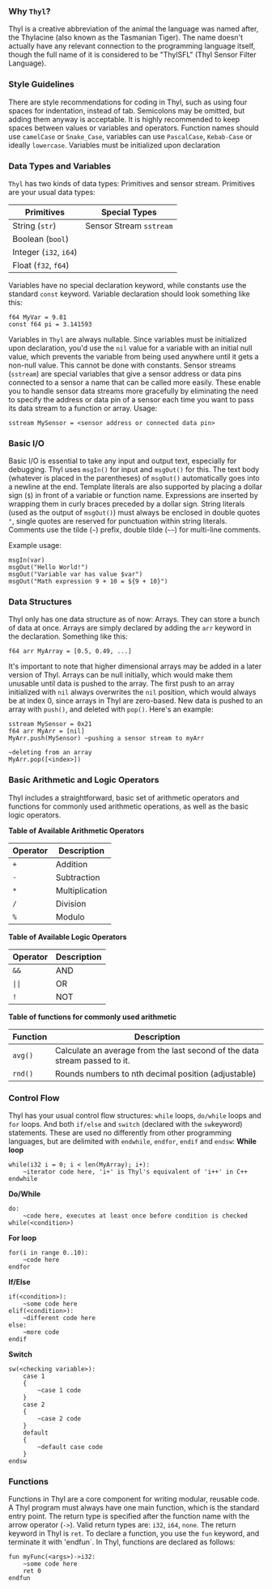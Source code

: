 ### Why `Thyl`?
Thyl is a creative abbreviation of the animal the language was named after, the Thylacine (also known as the Tasmanian Tiger). The name doesn't actually have any relevant connection to the programming language itself, though the full name of it is considered to be "ThylSFL" (Thyl Sensor Filter Language).

### Style Guidelines
There are style recommendations for coding in Thyl, such as using four spaces for indentation, instead of tab. Semicolons may be omitted, but adding them anyway is acceptable. It is highly recommended to keep spaces between values or variables and operators. Function names should use `camelCase` or `Snake_Case`, variables can use `PascalCase`, `Kebab-Case` or ideally `lowercase`. Variables must be initialized upon declaration

### Data Types and Variables
`Thyl` has two kinds of data types: Primitives and sensor stream. Primitives are your usual data types:

| Primitives             | Special Types           |
| ---------------------- | ----------------------- |
| String (`str`)         | Sensor Stream `sstream` |
| Boolean (`bool`)       |                         |
| Integer (`i32`, `i64`) |                         |
| Float (`f32`, `f64`)   |                         |

Variables have no special declaration keyword, while constants use the standard `const` keyword. Variable declaration should look something like this:
```thyl
f64 MyVar = 9.81
const f64 pi = 3.141593
```
Variables in `Thyl` are always nullable. Since variables must be initialized upon declaration, you'd use the `nil` value for a variable with an initial null value, which prevents the variable from being used anywhere until it gets a non-null value. This cannot be done with constants. Sensor streams (`sstream`) are special variables that give a sensor address or data pins connected to a sensor a name that can be called more easily. These enable you to handle sensor data streams more gracefully by eliminating the need to specify the address or data pin of a sensor each time you want to pass its data stream to a function or array.
Usage:
```thyl
sstream MySensor = <sensor address or connected data pin>
```


### Basic I/O
Basic I/O is essential to take any input and output text, especially for debugging. Thyl uses `msgIn()` for input and `msgOut()` for this. The text body (whatever is placed in the parentheses) of `msgOut()` automatically goes into a newline at the end. Template literals are also supported by placing a dollar sign (`$`) in front of a variable or function name. Expressions are inserted by wrapping them in curly braces preceded by a dollar sign. String literals (used as the output of `msgOut()`) must always be enclosed in double quotes `"`, single quotes are reserved for punctuation within string literals. Comments use the tilde (`~`) prefix, double tilde (`~~`) for multi-line comments.

Example usage:
```thyl
msgIn(var)
msgOut("Hello World!")
msgOut("Variable var has value $var")
msgOut("Math expression 9 + 10 = ${9 + 10}")
```

### Data Structures 
Thyl only has one data structure as of now: Arrays. They can store a bunch of data at once. Arrays are simply declared by adding the `arr` keyword in the declaration. Something like this:
```thyl
f64 arr MyArray = [0.5, 0.49, ...]
```
It's important to note that higher dimensional arrays may be added in a later version of Thyl. 
Arrays can be null initially, which would make them unusable until data is pushed to the array. The first push to an array initialized with `nil` always overwrites the `nil` position, which would always be at index 0, since arrays in Thyl are zero-based. New data is pushed to an array with `push()`, and deleted with `pop()`. Here's an example:
```thyl
sstream MySensor = 0x21
f64 arr MyArr = [nil]
MyArr.push(MySensor) ~pushing a sensor stream to myArr

~deleting from an array
MyArr.pop([<index>])
```

### Basic Arithmetic and Logic Operators
Thyl includes a straightforward, basic set of arithmetic operators and functions for commonly used arithmetic operations, as well as the basic logic operators.

**Table of Available Arithmetic Operators**

| Operator | Description    |
| -------- | -------------- |
| `+`      | Addition       |
| `-`      | Subtraction    |
| `*`      | Multiplication |
| `/`      | Division       |
| `%`      | Modulo         |

**Table of Available Logic Operators**

| Operator | Description |
| -------- | ----------- |
| `&&`     | AND         |
| `\|\|`   | OR          |
| `!`      | NOT         |

**Table of functions for commonly used arithmetic**

| Function | Description                                                                |
| -------- | -------------------------------------------------------------------------- |
| `avg()`  | Calculate an average from the last second of the data stream passed to it. |
| `rnd()`  | Rounds numbers to nth decimal position (adjustable)                        |

### Control Flow
Thyl has your usual control flow structures: `while` loops, `do/while` loops and `for` loops. And both `if/else` and `switch` (declared with the `sw`keyword) statements. These are used no differently from other programming languages, but are delimited with `endwhile`, `endfor`, `endif` and `endsw`:
**While loop**
```thyl
while(i32 i = 0; i < len(MyArray); i+):
    ~iterator code here, 'i+' is Thyl's equivalent of 'i++' in C++
endwhile
```
**Do/While**
```thyl
do:
    ~code here, executes at least once before condition is checked
while(<condition>)
```
**For loop**
```thyl
for(i in range 0..10):
    ~code here
endfor
```
**If/Else**
```thyl
if(<condition>):
    ~some code here
elif(<condition>):
    ~different code here
else:
    ~more code
endif
```
**Switch**
```thyl
sw(<checking variable>):
    case 1
    {
        ~case 1 code
    }
    case 2
    {
        ~case 2 code
    }
    default
    {
        ~default case code
    }
endsw
```
### Functions
Functions in Thyl are a core component for writing modular, reusable code. A Thyl program must always have one main function, which is the standard entry point. The return type is specified after the function name with the arrow operator (`->`). Valid return types are: `i32`, `i64`, `none`. The return keyword in Thyl is `ret`. To declare a function, you use the `fun` keyword, and terminate it with 'endfun`.
In Thyl, functions are declared as follows:
```thyl
fun myFunc(<args>)->i32:
    ~some code here
    ret 0
endfun

```
